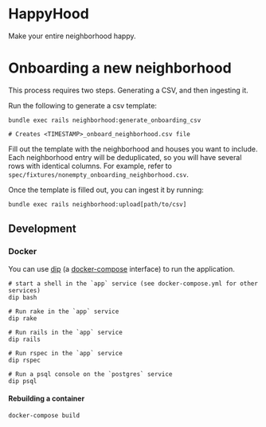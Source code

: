 # HappyHood

Make your entire neighborhood happy.

# Onboarding a new neighborhood

This process requires two steps. Generating a CSV, and then ingesting it.

Run the following to generate a csv template:

```shell
bundle exec rails neighborhood:generate_onboarding_csv

# Creates <TIMESTAMP>_onboard_neighborhood.csv file
```

Fill out the template with the neighborhood and houses you want to include. Each
neighborhood entry will be deduplicated, so you will have several rows with
identical columns. For example, refer to `spec/fixtures/nonempty_onboarding_neighborhood.csv`.

Once the template is filled out, you can ingest it by running:

```shell
bundle exec rails neighborhood:upload[path/to/csv]
```

## Development

### Docker

You can use [dip](https://github.com/bibendi/dip) (a [docker-compose](https://docs.docker.com/compose/compose-file/) interface) to run the application.

```shell
# start a shell in the `app` service (see docker-compose.yml for other services)
dip bash

# Run rake in the `app` service
dip rake

# Run rails in the `app` service
dip rails

# Run rspec in the `app` service
dip rspec

# Run a psql console on the `postgres` service
dip psql
```

#### Rebuilding a container

```shell
docker-compose build
```

